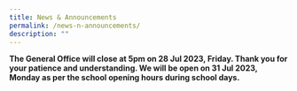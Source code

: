 ```yaml
---
title: News & Announcements
permalink: /news-n-announcements/
description: ""
---
```

**The General Office will close at 5pm on 28 Jul 2023, Friday. Thank you for your patience and understanding. We will be open on 31 Jul 2023,  Monday as per the school opening hours during school days.**